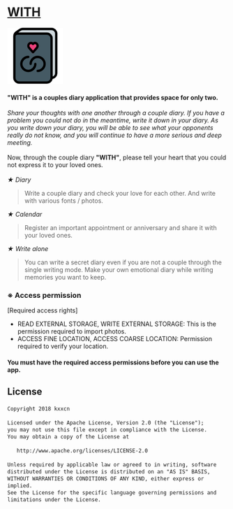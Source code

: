 [WITH](https://play.google.com/store/apps/details?id=dev.kxxcn.app_with)
======
![Logo](website/static/logo.png)
#### "WITH" is a couples diary application that provides space for only two.

*Share your thoughts with one another through a couple diary. If you have a problem you could not do in the meantime, write it down in your diary. As you write down your diary, you will be able to see what your opponents really do not know, and you will continue to have a more serious and deep meeting.*
<br><br>
Now, through the couple diary **"WITH"**, please tell your heart that you could not express it to your loved ones.
<br><br>
*★ Diary*<br>
> Write a couple diary and check your love for each other. And write with various fonts / photos.

*★ Calendar*<br>
> Register an important appointment or anniversary and share it with your loved ones.

*★ Write alone*<br>
> You can write a secret diary even if you are not a couple through the single writing mode.
Make your own emotional diary while writing memories you want to keep.


### ※ Access permission
[Required access rights]

- READ EXTERNAL STORAGE, WRITE EXTERNAL STORAGE: This is the permission required to import photos.
- ACCESS FINE LOCATION, ACCESS COARSE LOCATION: Permission required to verify your location.

#### You must have the required access permissions before you can use the app.

License
-------

    Copyright 2018 kxxcn

    Licensed under the Apache License, Version 2.0 (the "License");
    you may not use this file except in compliance with the License.
    You may obtain a copy of the License at

       http://www.apache.org/licenses/LICENSE-2.0

    Unless required by applicable law or agreed to in writing, software
    distributed under the License is distributed on an "AS IS" BASIS,
    WITHOUT WARRANTIES OR CONDITIONS OF ANY KIND, either express or implied.
    See the License for the specific language governing permissions and
    limitations under the License.
